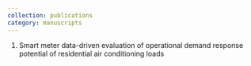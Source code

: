 ```yaml
---
collection: publications
category: manuscripts
---
```

1. Smart meter data-driven evaluation of operational demand response potential of residential air conditioning loads

